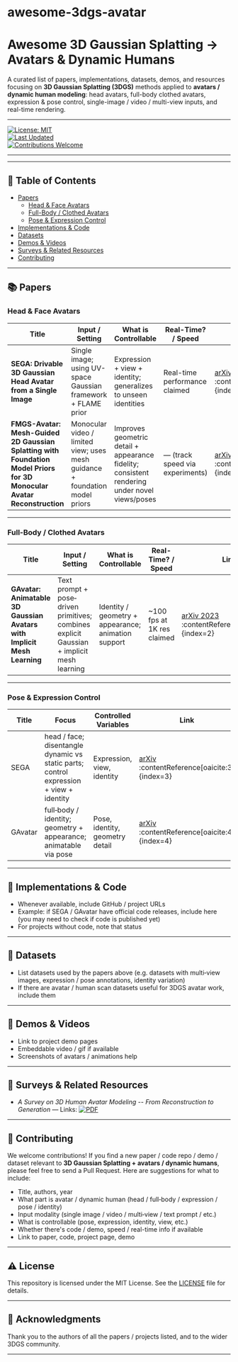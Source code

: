 # awesome-3dgs-avatar
# Awesome 3D Gaussian Splatting → Avatars & Dynamic Humans

A curated list of papers, implementations, datasets, demos, and resources focusing on **3D Gaussian Splatting (3DGS)** methods applied to **avatars / dynamic human modeling**: head avatars, full-body clothed avatars, expression & pose control, single-image / video / multi-view inputs, and real-time rendering.

---

[![License: MIT](https://img.shields.io/badge/License-MIT-yellow.svg)](#LICENSE)  
[![Last Updated](https://img.shields.io/badge/last%20updated-2025--09--19-blue.svg)](#)  
[![Contributions Welcome](https://img.shields.io/badge/Contributions-Welcome-green.svg)](#Contributing)  

---

---

## 🚀 Table of Contents

- [Papers](#papers)  
  - [Head & Face Avatars](#head-face-avatars)  
  - [Full-Body / Clothed Avatars](#full-body-clothed-avatars)  
  - [Pose & Expression Control](#pose-expression-control)   
- [Implementations & Code](#implementations--code)  
- [Datasets](#datasets)  
- [Demos & Videos](#demos--videos)  
- [Surveys & Related Resources](#surveys--related-resources)  
- [Contributing](#contributing)  

---

## 📚 Papers

### Head & Face Avatars

| Title | Input / Setting | What is Controllable | Real-Time? / Speed | Link | Modality | Contribution |
|---|---|---|---|---|---|---|
| **SEGA: Drivable 3D Gaussian Head Avatar from a Single Image** | Single image; using UV-space Gaussian framework + FLAME prior | Expression + view + identity; generalizes to unseen identities | Real-time performance claimed | [arXiv 2025](https://arxiv.org/abs/2504.14373) :contentReference[oaicite:0]{index=0} |
| **FMGS-Avatar: Mesh-Guided 2D Gaussian Splatting with Foundation Model Priors for 3D Monocular Avatar Reconstruction** | Monocular video / limited view; uses mesh guidance + foundation model priors | Improves geometric detail + appearance fidelity; consistent rendering under novel views/poses | — (track speed via experiments) | [arXiv 2025](https://arxiv.org/abs/2509.14739) :contentReference[oaicite:1]{index=1} |

---

### Full-Body / Clothed Avatars

| Title | Input / Setting | What is Controllable | Real-Time? / Speed | Link | Modality | Contribution |
|---|---|---|---|---|---|---|
| **GAvatar: Animatable 3D Gaussian Avatars with Implicit Mesh Learning** | Text prompt + pose‐driven primitives; combines explicit Gaussian + implicit mesh learning | Identity / geometry + appearance; animation support | ~100 fps at 1K res claimed | [arXiv 2023](https://arxiv.org/abs/2312.11461) :contentReference[oaicite:2]{index=2} |

---

### Pose & Expression Control

| Title | Focus | Controlled Variables | Link | Modality | Contribution |
|---|---|---|---|---|---|
| SEGA | head / face; disentangle dynamic vs static parts; control expression + view + identity | Expression, view, identity | [arXiv](https://arxiv.org/abs/2504.14373) :contentReference[oaicite:3]{index=3} |
| GAvatar | full‐body / identity; geometry + appearance; animatable via pose | Pose, identity, geometry detail | [arXiv](https://arxiv.org/abs/2312.11461) :contentReference[oaicite:4]{index=4} |

---


## 🔧 Implementations & Code

- Whenever available, include GitHub / project URLs  
- Example: if SEGA / GAvatar have official code releases, include here (you may need to check if code is published yet)  
- For projects without code, note that status

---

## 📂 Datasets

- List datasets used by the papers above (e.g. datasets with multi‐view images, expression / pose annotations, identity variation)  
- If there are avatar / human scan datasets useful for 3DGS avatar work, include them

---

## 🎥 Demos & Videos

- Link to project demo pages  
- Embeddable video / gif if available  
- Screenshots of avatars / animations help

---

## 📖 Surveys & Related Resources

- *A Survey on 3D Human Avatar Modeling -- From Reconstruction to Generation* — Links: [![PDF](https://img.shields.io/badge/PDF-arXiv-b31b1b.svg)](https://arxiv.org/pdf/2406.04253) 
---

## 🤝 Contributing

We welcome contributions! If you find a new paper / code repo / demo / dataset relevant to **3D Gaussian Splatting + avatars / dynamic humans**, please feel free to send a Pull Request. Here are suggestions for what to include:

- Title, authors, year  
- What part is avatar / dynamic human (head / full‐body / expression / pose / identity)  
- Input modality (single image / video / multi‐view / text prompt / etc.)  
- What is controllable (pose, expression, identity, view, etc.)  
- Whether there's code / demo, speed / real-time info if available  
- Link to paper, code, project page, demo

---

## ⚠️ License

This repository is licensed under the MIT License. See the [LICENSE](LICENSE) file for details.

---

## 🙏 Acknowledgments

Thank you to the authors of all the papers / projects listed, and to the wider 3DGS community.  

---

